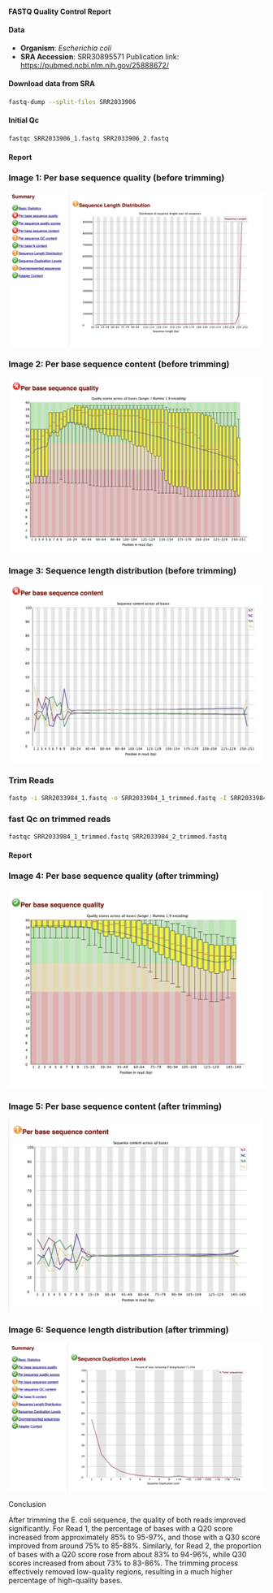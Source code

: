 #### FASTQ Quality Control Report

#### Data 
   - **Organism**: *Escherichia coli*
   - **SRA Accession**: SRR30895571
 Publication link: https://pubmed.ncbi.nlm.nih.gov/25888672/


#### Download data from SRA
```bash
fastq-dump --split-files SRR2033906
```

#### Initial Qc 
```bash
fastqc SRR2033906_1.fastq SRR2033906_2.fastq
```

#### Report 

### Image 1: Per base sequence quality (before trimming)
![Per base sequence quality before trimming](image_1.png)

### Image 2: Per base sequence content (before trimming)
![Per base sequence content before trimming](image_2.png)

### Image 3: Sequence length distribution (before trimming)
![Sequence length distribution before trimming](image_3.png)


### Trim Reads
```bash
fastp -i SRR2033984_1.fastq -o SRR2033984_1_trimmed.fastq -I SRR2033984_2.fastq -O SRR2033984_2_trimmed.fastq
```

### fast Qc on trimmed reads

```bash
fastqc SRR2033984_1_trimmed.fastq SRR2033984_2_trimmed.fastq
```

#### Report 

### Image 4: Per base sequence quality (after trimming)
![Per base sequence quality after trimming](image_4.png)

### Image 5: Per base sequence content (after trimming)
![Per base sequence content after trimming](image_5.png)

### Image 6: Sequence length distribution (after trimming)
![Sequence length distribution after trimming](image_6.png)



Conclusion 

After trimming the E. coli sequence, the quality of both reads improved significantly. For Read 1, the percentage of bases with a Q20 score increased from approximately 85% to 95-97%, and those with a Q30 score improved from around 75% to 85-88%. Similarly, for Read 2, the proportion of bases with a Q20 score rose from about 83% to 94-96%, while Q30 scores increased from about 73% to 83-86%. The trimming process effectively removed low-quality regions, resulting in a much higher percentage of high-quality bases.
